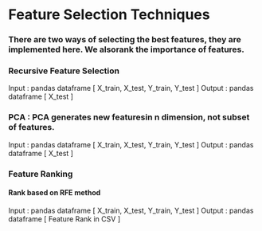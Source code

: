# Feature Selection Techniques

### There are two ways of selecting the best features, they are implemented here. We alsorank the importance of features.

### Recursive Feature Selection
Input : pandas dataframe [ X_train, X_test, Y_train, Y_test ]
Output : pandas dataframe [ X_test ]

### PCA : PCA generates new featuresin n dimension, not subset of features.
Input : pandas dataframe [ X_train, X_test, Y_train, Y_test ]
Output : pandas dataframe [ X_test ]

### Feature Ranking
#### Rank based on RFE method
Input : pandas dataframe [ X_train, X_test, Y_train, Y_test ]
Output : pandas dataframe [ Feature Rank in CSV ]

